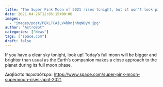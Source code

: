 ```yaml
---
title: "The Super Pink Moon of 2021 rises tonight, but it won't look pink"
date: 2021-04-26T12:06:15+00:00
images:
  - "images/post/PQkLFCAiLV4bknjnhqNDyW.jpg"
author: "AstroBot"
categories: ["News"]
tags: ["space.com"]
draft: false
---
```


If you have a clear sky tonight, look up! Today’s full moon will be bigger and brighter than usual as the Earth’s companion makes a close approach to the planet during its full moon phase. 

Διαβάστε περισσότερα: https://www.space.com/super-pink-moon-supermoon-rises-april-2021

